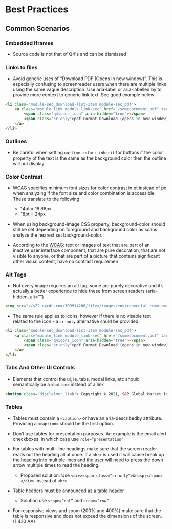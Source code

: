 # Best Practices

## Common Scenarios

### Embedded Iframes 
- Source code is not that of Q4's and can be dismissed

### Links to files
- Avoid generic uses of “Download PDF (Opens in new window)”. This is especially confusing to screenreader users when there are multiple links using the same vague description. Use aria-label or aria-labelled by to provide more context to generic link text. See good example below
``` html
<li class="module-sec_download-list-item module-sec_pdf">
    <a class="module_link module_link-sec" href="/somedocument.pdf" target="_blank" aria-label="4 filing dated 10/06/2021 in pdf format">
        <span class="q4icons_icon" aria-hidden="true"></span>
        <span class="sr-only">pdf Format Download (opens in new window)</span>
    </a>
</li>
```

### Outlines
- Be careful when setting `outline-color: inherit` for buttons if the color property of the text is the same as the background color then the outline will not display.

### Color Contrast
- WCAG specifies minimum font sizes for color contrast in pt instead of px when analyzing if the font size and color combination is accessible. These translate to the following:
    - 14pt = 18.66px
    - 18pt = 24px

- When using background-image CSS property, background-color should still be set depending on foreground and background color as scans analyze the nearest set background-color. 

- According to the [WCAG](https://www.w3.org/WAI/WCAG21/Understanding/contrast-minimum.html): text or images of text that are part of an inactive user interface component, that are pure decoration, that are not visible to anyone, or that are part of a picture that contains significant other visual content, have no contrast requiremen

### Alt Tags
- Not every image requires an alt tag, some are purely decorative and it’s actually a better experience to hide these from screen readers (aria-hidden, alt=””)
``` html
<img src="//s22.q4cdn.com/309914286/files/images/environmental-commitment.jpg" alt="">
```
- The same rule applies to icons, however if there is no visable text related to the icon - a `sr-only` alternative shuld be provided
``` html
<li class="module-sec_download-list-item module-sec_pdf">
    <a class="module_link module_link-sec" href="/somedocument.pdf" target="_blank" aria-label="4 filing dated 10/06/2021 in pdf format">
        <span class="q4icons_icon" aria-hidden="true"></span>
        <span class="sr-only">pdf Format Download (opens in new window)</span>
    </a>
</li>
```

### Tabs And Other UI Controls
- Elements that control the ui, ie. tabs, modal links, etc should semantically be a `<button>` instead of a link
``` html
<button class="disclaimer_link"> Copyright © 2021, S&P Global Market Intelligence (and its affiliates as applicable). All rights reserved. </button>
```

### Tables
- Tables must contain a `<caption>` or have an aria-describedby attribute. Providing a `<caption>` should be the first option. 

- Don’t use tables for presentation purposes. An example is the email alert checkboxes, in which case use `role=”presentation”`

- For tables with multi-line headings make sure that the screen reader reads out the heading all at once. If a `<br>` is used it will cause break up the heading into multiple lines and the user will need to press the down arrow multiple times to read the heading. 
	- Proposed solution: Use `<div><span class=”sr-only”>&nbsp;</span></div>` instead of `<br>`

- Table headers must be announced as a table header
    - Solution use `scope=”col”` and `scope=”row”`

- For responsive views and zoom (200% and 400%) make sure that the table is responsive and does not exceed the dimensions of the screen. (1.4.10 AA)

